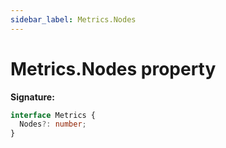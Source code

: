 ```yaml
---
sidebar_label: Metrics.Nodes
---
```


# Metrics.Nodes property

**Signature:**

```typescript
interface Metrics {
  Nodes?: number;
}
```
